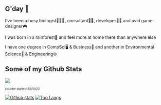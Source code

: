 <!--
**pythonInRelay/pythonInRelay** is a ✨ _special_ ✨ repository because its `README.md` (this file) appears on your GitHub profile.

Here are some ideas to get you started:

- 🔭 I’m currently working on ...
- 🌱 I’m currently learning ...
- 👯 I’m looking to collaborate on ...
- 🤔 I’m looking for help with ...
- 💬 Ask me about ...
- 📫 How to reach me: ...
- 😄 Pronouns: ...
- ⚡ Fun fact: ...
-->


## G'day 👋
I’ve been a busy biologist👨🏻‍🔬, consultant👨‍💼, developer👨‍💻 and avid game designer🎮

I was born in a rainforest🌲 and feel more at home there than anywhere else

I have one degree in CompSci🖥️ & Business🏢 and another in Environmental Science🍃 & Engineering⚙️

## Some of my Github Stats
![](https://komarev.com/ghpvc/?username=pythoninrelay&style=flat-square)

<sub><sup>counter started 22/10/20</sup></sub>

[![Github stats](https://github-readme-stats.vercel.app/api?username=pythoninrelay&show_icons=true&include_all_commits=true)](https://github.com/pythoninrelay/github-readme-stats)
[![Top Langs](https://github-readme-stats.vercel.app/api/top-langs/?username=pythoninrelay&layout=compact)](https://github.com/pythoninrelay/github-readme-stats)

